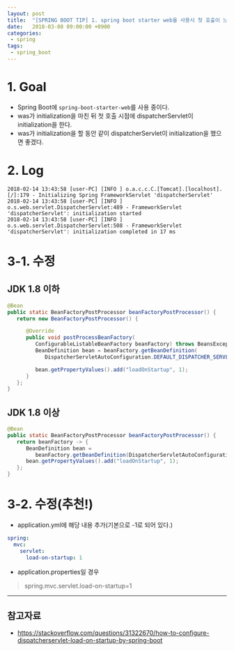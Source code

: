 ```yaml
---
layout: post
title:  "[SPRING BOOT TIP] 1. spring boot starter web을 사용시 첫 호출이 느린 경우"
date:   2018-03-08 09:00:00 +0900
categories:
 - spring
tags: 
 - spring_boot
---
```

# 1. Goal
- Spring Boot에 `spring-boot-starter-web`를 사용 중이다.
- was가 initialization을 마친 뒤 첫 호출 시점에 dispatcherServlet이 initialization을 한다.
- was가 initialization을 할 동안 같이 dispatcherServlet이 initialization을 했으면 좋겠다.

# 2. Log
```
2018-02-14 13:43:58 [user-PC] [INFO ] o.a.c.c.C.[Tomcat].[localhost].[/]:179 - Initializing Spring FrameworkServlet 'dispatcherServlet'
2018-02-14 13:43:58 [user-PC] [INFO ] o.s.web.servlet.DispatcherServlet:489 - FrameworkServlet 'dispatcherServlet': initialization started
2018-02-14 13:43:58 [user-PC] [INFO ] o.s.web.servlet.DispatcherServlet:508 - FrameworkServlet 'dispatcherServlet': initialization completed in 17 ms
```

# 3-1. 수정
## JDK 1.8 이하
```java
@Bean
public static BeanFactoryPostProcessor beanFactoryPostProcessor() {
   return new BeanFactoryPostProcessor() {

      @Override
      public void postProcessBeanFactory(
         ConfigurableListableBeanFactory beanFactory) throws BeansException {
         BeanDefinition bean = beanFactory.getBeanDefinition(
            DispatcherServletAutoConfiguration.DEFAULT_DISPATCHER_SERVLET_REGISTRATION_BEAN_NAME);

         bean.getPropertyValues().add("loadOnStartup", 1);
      }
   };
}
```

## JDK 1.8 이상
```java
@Bean
public static BeanFactoryPostProcessor beanFactoryPostProcessor() {
   return beanFactory -> {
      BeanDefinition bean =
         beanFactory.getBeanDefinition(DispatcherServletAutoConfiguration.DEFAULT_DISPATCHER_SERVLET_REGISTRATION_BEAN_NAME);
      bean.getPropertyValues().add("loadOnStartup", 1);
   };
}
```

# 3-2. 수정(추천!)
- application.yml에 해당 내용 추가(기본으로 -1로 되어 있다.)

```yml
spring:
  mvc:
    servlet:
      load-on-startup: 1
```

- application.properties일 경우

> spring.mvc.servlet.load-on-startup=1

---
## 참고자료
- https://stackoverflow.com/questions/31322670/how-to-configure-dispatcherservlet-load-on-startup-by-spring-boot
